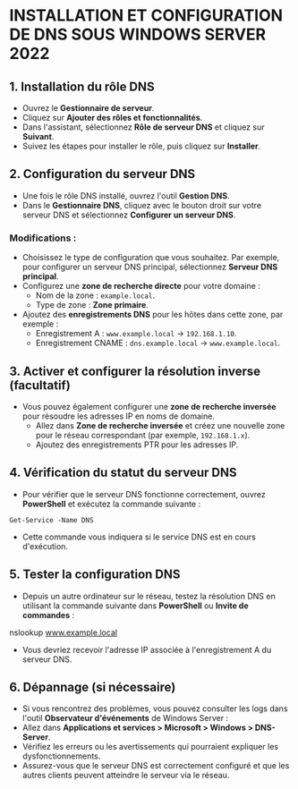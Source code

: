 # INSTALLATION ET CONFIGURATION DE DNS SOUS WINDOWS SERVER 2022

## 1. Installation du rôle DNS
- Ouvrez le **Gestionnaire de serveur**.
- Cliquez sur **Ajouter des rôles et fonctionnalités**.
- Dans l'assistant, sélectionnez **Rôle de serveur DNS** et cliquez sur **Suivant**.
- Suivez les étapes pour installer le rôle, puis cliquez sur **Installer**.

## 2. Configuration du serveur DNS
- Une fois le rôle DNS installé, ouvrez l'outil **Gestion DNS**.
- Dans le **Gestionnaire DNS**, cliquez avec le bouton droit sur votre serveur DNS et sélectionnez **Configurer un serveur DNS**.

### Modifications :
- Choisissez le type de configuration que vous souhaitez. Par exemple, pour configurer un serveur DNS principal, sélectionnez **Serveur DNS principal**.
- Configurez une **zone de recherche directe** pour votre domaine :
  - Nom de la zone : ``example.local``.
  - Type de zone : **Zone primaire**.
- Ajoutez des **enregistrements DNS** pour les hôtes dans cette zone, par exemple :
  - Enregistrement A : ``www.example.local`` -> ``192.168.1.10``.
  - Enregistrement CNAME : ``dns.example.local`` -> ``www.example.local``.

## 3. Activer et configurer la résolution inverse (facultatif)
- Vous pouvez également configurer une **zone de recherche inversée** pour résoudre les adresses IP en noms de domaine.
  - Allez dans **Zone de recherche inversée** et créez une nouvelle zone pour le réseau correspondant (par exemple, ``192.168.1.x``).
  - Ajoutez des enregistrements PTR pour les adresses IP.

## 4. Vérification du statut du serveur DNS
- Pour vérifier que le serveur DNS fonctionne correctement, ouvrez **PowerShell** et exécutez la commande suivante :

``Get-Service -Name DNS``

- Cette commande vous indiquera si le service DNS est en cours d'exécution.

## 5. Tester la configuration DNS
- Depuis un autre ordinateur sur le réseau, testez la résolution DNS en utilisant la commande suivante dans **PowerShell** ou **Invite de commandes** :

nslookup www.example.local

- Vous devriez recevoir l'adresse IP associée à l'enregistrement A du serveur DNS.

## 6. Dépannage (si nécessaire)
- Si vous rencontrez des problèmes, vous pouvez consulter les logs dans l'outil **Observateur d'événements** de Windows Server :
- Allez dans **Applications et services > Microsoft > Windows > DNS-Server**.
- Vérifiez les erreurs ou les avertissements qui pourraient expliquer les dysfonctionnements.
- Assurez-vous que le serveur DNS est correctement configuré et que les autres clients peuvent atteindre le serveur via le réseau.
